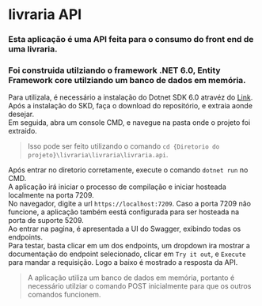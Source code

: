# livraria API

### Esta aplicação é uma API feita para o consumo do front end de uma livraria.<br>
### Foi construida utilziando o framework .NET 6.0, Entity Framework core utilziando um banco de dados em memória.<br>

Para utilizala, é necessário a instalação do Dotnet SDK 6.0 atravéz do [Link](https://dotnet.microsoft.com/en-us/download).<br>
Após a instalação do SKD, faça o download do repositório, e extraia aonde desejar.<br>
Em seguida, abra um console CMD, e navegue na pasta onde o projeto foi extraido.<br>
> Isso pode ser feito utilizando o comando `cd {Diretorio do projeto}\livraria\livraria\livraria.api`.<br>

Após entrar no diretorio corretamente, execute o comando `dotnet run` no CMD.<br>
A aplicação irá iniciar o processo de compilação e iniciar hosteada localmente na porta 7209.<br>
No navegador, digite a url `https://localhost:7209`. Caso a porta 7209 não funcione, a aplicação também eestá configurada para ser hosteada na porta de suporte 5209.<br>
Ao entrar na pagina, é apresentada a UI do Swagger, exibindo todas os endpoints.<br>
Para testar, basta clicar em um dos endpoints, um dropdown ira mostrar a documentação do endpoint selecionado, clicar em `Try it out`, e `Execute` para mandar a requisição. Logo a baixo é mostrado a resposta da API.<br>

> A aplicação utiliza um banco de dados em memória, portanto é necessário utilziar o comando POST inicialmente para que os outros comandos funcionem.


